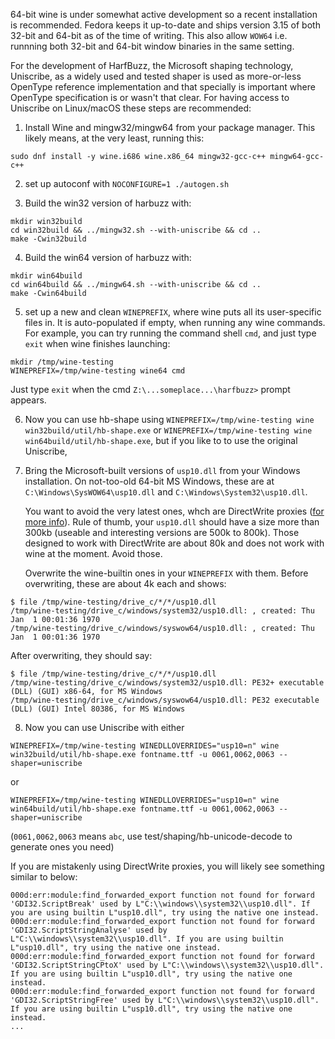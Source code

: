 64-bit wine is under somewhat active development so a recent installation is
recommended. Fedora keeps it up-to-date and ships version 3.15 of both
32-bit and 64-bit as of the time of writing. This also allow `WOW64` i.e.
runnning both 32-bit and 64-bit window binaries in the same setting.

For the development of HarfBuzz, the Microsoft shaping technology, Uniscribe,
as a widely used and tested shaper is used as more-or-less OpenType reference
implementation and that specially is important where OpenType specification
is or wasn't that clear. For having access to Uniscribe on Linux/macOS these
steps are recommended:

1. Install Wine and mingw32/mingw64 from your package manager. This likely
   means, at the very least, running this:

```
sudo dnf install -y wine.i686 wine.x86_64 mingw32-gcc-c++ mingw64-gcc-c++
```

2. set up autoconf with `NOCONFIGURE=1 ./autogen.sh`

3. Build the win32 version of harbuzz with:

```
mkdir win32build
cd win32build && ../mingw32.sh --with-uniscribe && cd ..
make -Cwin32build
```

4. Build the win64 version of harbuzz with:

```
mkdir win64build
cd win64build && ../mingw64.sh --with-uniscribe && cd ..
make -Cwin64build
```

5. set up a new and clean `WINEPREFIX`, where wine puts all its user-specific files in. It is
   auto-populated if empty, when running any wine commands. For example, you can try
   running the command shell `cmd`, and just type `exit` when wine finishes launching:

```
mkdir /tmp/wine-testing
WINEPREFIX=/tmp/wine-testing wine64 cmd
```
Just type `exit` when the cmd `Z:\...someplace...\harfbuzz>` prompt appears.

6. Now you can use hb-shape using `WINEPREFIX=/tmp/wine-testing wine win32build/util/hb-shape.exe`
   or `WINEPREFIX=/tmp/wine-testing wine win64build/util/hb-shape.exe`, but if you like to
   to use the original Uniscribe,

7. Bring the Microsoft-built versions of `usp10.dll` from your Windows installation.
   On not-too-old 64-bit MS Windows, these are at `C:\Windows\SysWOW64\usp10.dll`
   and `C:\Windows\System32\usp10.dll`.

   You want to avoid the very latest ones, whch are DirectWrite proxies
   ([for more info](https://en.wikipedia.org/wiki/Uniscribe)).
   Rule of thumb, your `usp10.dll` should have a size more than 300kb (useable and interesting versions are 500k to 800k).
   Those designed to work with DirectWrite are about 80k and does not work with wine at the moment. Avoid those.

   Overwrite the wine-builtin ones in your `WINEPREFIX` with them. Before overwriting, these are about 4k each and shows:

```
$ file /tmp/wine-testing/drive_c/*/*/usp10.dll
/tmp/wine-testing/drive_c/windows/system32/usp10.dll: , created: Thu Jan  1 00:01:36 1970
/tmp/wine-testing/drive_c/windows/syswow64/usp10.dll: , created: Thu Jan  1 00:01:36 1970
```

   After overwriting, they should say:

```
$ file /tmp/wine-testing/drive_c/*/*/usp10.dll
/tmp/wine-testing/drive_c/windows/system32/usp10.dll: PE32+ executable (DLL) (GUI) x86-64, for MS Windows
/tmp/wine-testing/drive_c/windows/syswow64/usp10.dll: PE32 executable (DLL) (GUI) Intel 80386, for MS Windows
```

8. Now you can use Uniscribe with either

```
WINEPREFIX=/tmp/wine-testing WINEDLLOVERRIDES="usp10=n" wine win32build/util/hb-shape.exe fontname.ttf -u 0061,0062,0063 --shaper=uniscribe
```

or

```
WINEPREFIX=/tmp/wine-testing WINEDLLOVERRIDES="usp10=n" wine win64build/util/hb-shape.exe fontname.ttf -u 0061,0062,0063 --shaper=uniscribe
```

(`0061,0062,0063` means `abc`, use test/shaping/hb-unicode-decode to generate ones you need)

If you are mistakenly using DirectWrite proxies, you will likely see something similar to below:

```
000d:err:module:find_forwarded_export function not found for forward 'GDI32.ScriptBreak' used by L"C:\\windows\\system32\\usp10.dll". If you are using builtin L"usp10.dll", try using the native one instead.
000d:err:module:find_forwarded_export function not found for forward 'GDI32.ScriptStringAnalyse' used by L"C:\\windows\\system32\\usp10.dll". If you are using builtin L"usp10.dll", try using the native one instead.
000d:err:module:find_forwarded_export function not found for forward 'GDI32.ScriptStringCPtoX' used by L"C:\\windows\\system32\\usp10.dll". If you are using builtin L"usp10.dll", try using the native one instead.
000d:err:module:find_forwarded_export function not found for forward 'GDI32.ScriptStringFree' used by L"C:\\windows\\system32\\usp10.dll". If you are using builtin L"usp10.dll", try using the native one instead.
...
```
